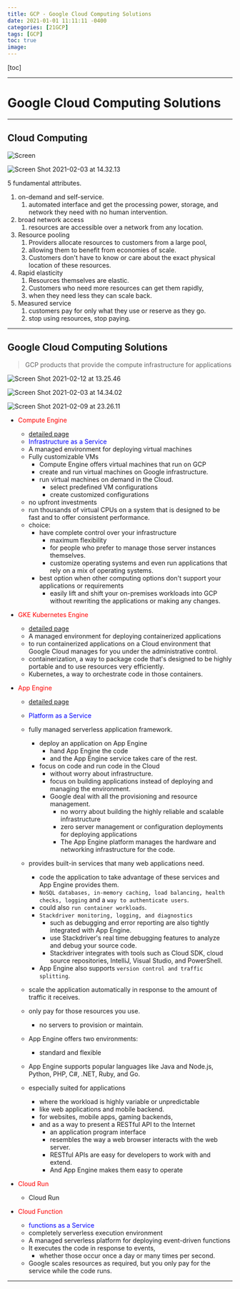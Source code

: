 ```yaml
---
title: GCP - Google Cloud Computing Solutions
date: 2021-01-01 11:11:11 -0400
categories: [21GCP]
tags: [GCP]
toc: true
image:
---
```


[toc]

---


# Google Cloud Computing Solutions


---

## Cloud Computing


![Screen](https://i.imgur.com/7vMDIFw.png)

![Screen Shot 2021-02-03 at 14.32.13](https://i.imgur.com/6p8blb8.png)

5 fundamental attributes.
1. on-demand and self-service.
   1. automated interface and get the processing power, storage, and network they need with no human intervention.
2. broad network access
   1. resources are accessible over a network from any location.  
3. Resource pooling
   1. Providers allocate resources to customers from a large pool,
   2. allowing them to benefit from economies of scale.
   3. Customers don't have to know or care about the exact physical location of these resources.
4. Rapid elasticity
   1. Resources themselves are elastic.
   2. Customers who need more resources can get them rapidly,
   3. when they need less they can scale back.
5. Measured service
   1. customers pay for only what they use or reserve as they go.
   2. stop using resources, stop paying.

---

## Google Cloud Computing Solutions


> GCP products that provide the compute infrastructure for applications

![Screen Shot 2021-02-12 at 13.25.46](https://i.imgur.com/uuTClRK.png)

![Screen Shot 2021-02-03 at 14.34.02](https://i.imgur.com/e2nAsAC.png)

![Screen Shot 2021-02-09 at 23.26.11](https://i.imgur.com/Zghiw6i.png)


- <font color=red> Compute Engine </font>
  - [detailed page](https://ocholuo.github.io/posts/Compute-engine/)
  - <font color=blue> Infrastructure as a Service </font>
  - A managed environment for deploying virtual machines 
  - Fully customizable VMs
    - Compute Engine offers virtual machines that run on GCP
    - create and run virtual machines on Google infrastructure.
    - run virtual machines on demand in the Cloud.  
      - select predefined VM configurations
      - create customized configurations
  - no upfront investments
  - run thousands of virtual CPUs on a system that is designed to be fast and to offer consistent performance.
  - choice:
    - have complete control over your infrastructure
      - maximum flexibility
      - for people who prefer to manage those server instances themselves.
      - customize operating systems and even run applications that rely on a mix of operating systems.
    - best option when other computing options don't support your applications or requirements
      - easily lift and shift your on-premises workloads into GCP without rewriting the applications or making any changes.


- <font color=red> GKE Kubernetes Engine</font>
  - [detailed page](https://ocholuo.github.io/posts/kubernete-engine/)
  - A managed environment for deploying containerized applications
  - to run containerized applications on a Cloud environment that Google Cloud manages for you under the administrative control.
  - containerization, a way to package code that's designed to be highly portable and to use resources very efficiently.
  - Kubernetes, a way to orchestrate code in those containers.


- <font color=red> App Engine </font>
  - [detailed page](https://ocholuo.github.io/posts/app-engine/)
  - <font color=blue> Platform as a Service </font>
  - fully managed serverless application framework.
    - deploy an application on App Engine
      - hand App Engine the code
      - and the App Engine service takes care of the rest.
    - focus on code and run code in the Cloud 
      - without worry about infrastructure.
      - focus on building applications instead of deploying and managing the environment. 
      - Google deal with all the provisioning and resource management.
        - no worry about building the highly reliable and scalable infrastructure 
        - zero server management or configuration deployments for deploying applications
        - The App Engine platform manages the hardware and networking infrastructure for the code.

  - provides built-in services that many web applications need.
    - code the application to take advantage of these services and App Engine provides them.
    - `NoSQL databases, in-memory caching, load balancing, health checks, logging` and a `way to authenticate users`.
    - could also `run container workloads`. 
    - `Stackdriver monitoring, logging, and diagnostics`
      - such as debugging and error reporting are also tightly integrated with App Engine. 
      - use Stackdriver's real time debugging features to analyze and debug your source code. 
      - Stackdriver integrates with tools such as Cloud SDK, cloud source repositories, IntelliJ, Visual Studio, and PowerShell. 
    - App Engine also supports `version control and traffic splitting`.

  - scale the application automatically in response to the amount of traffic it receives.

  - only pay for those resources you use.
    - no servers to provision or maintain.

  - App Engine offers two environments:
    - standard and flexible

  - App Engine supports popular languages like Java and Node.js, Python, PHP, C#, .NET, Ruby, and Go. 
   
  - especially suited for applications
    - where the workload is highly variable or unpredictable
    - like web applications and mobile backend.
    - for websites, mobile apps, gaming backends, 
    - and as a way to present a RESTful API to the Internet
      - an application program interface
      - resembles the way a web browser interacts with the web server. 
      - RESTful APIs are easy for developers to work with and extend. 
      - And App Engine makes them easy to operate
 


- <font color=red> Cloud Run </font>
  - Cloud Run

- <font color=red> Cloud Function </font>
  - <font color=blue> functions as a Service </font>
  - completely serverless execution environment
  - A managed serverless platform for deploying event-driven functions
  - It executes the code in response to events,
    - whether those occur once a day or many times per second.
  - Google scales resources as required, but you only pay for the service while the code runs.

---